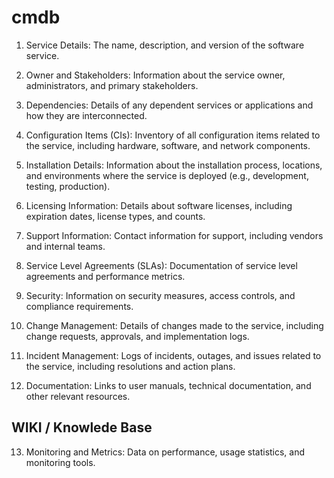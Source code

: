 # cmdb
1. Service Details: The name, description, and version of the software service.

2. Owner and Stakeholders: Information about the service owner, administrators, and primary stakeholders.

3. Dependencies: Details of any dependent services or applications and how they are interconnected.

4. Configuration Items (CIs): Inventory of all configuration items related to the service, including hardware, software, and network components.

5. Installation Details: Information about the installation process, locations, and environments where the service is deployed (e.g., development, testing, production).

6. Licensing Information: Details about software licenses, including expiration dates, license types, and counts.

7. Support Information: Contact information for support, including vendors and internal teams.

8. Service Level Agreements (SLAs): Documentation of service level agreements and performance metrics.

9. Security: Information on security measures, access controls, and compliance requirements.

10. Change Management: Details of changes made to the service, including change requests, approvals, and implementation logs.

11. Incident Management: Logs of incidents, outages, and issues related to the service, including resolutions and action plans.

12. Documentation: Links to user manuals, technical documentation, and other relevant resources.
## WIKI / Knowlede Base

13. Monitoring and Metrics: Data on performance, usage statistics, and monitoring tools.
